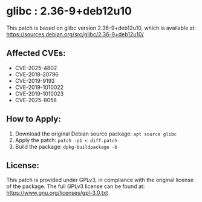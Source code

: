 # glibc : 2.36-9+deb12u10

This patch is based on glibc version 2.36-9+deb12u10, which is available at:
https://sources.debian.org/src/glibc/2.36-9+deb12u10/

## Affected CVEs:
- CVE-2025-4802
- CVE-2018-20796
- CVE-2019-9192
- CVE-2019-1010022
- CVE-2019-1010023
- CVE-2025-8058

## How to Apply:
1. Download the original Debian source package: `apt source glibc`
2. Apply the patch: `patch -p1 < diff.patch`
3. Build the package: `dpkg-buildpackage -b`

## License:
This patch is provided under GPLv3, in compliance with the original license of the package.
The full GPLv3 license can be found at: https://www.gnu.org/licenses/gpl-3.0.txt
